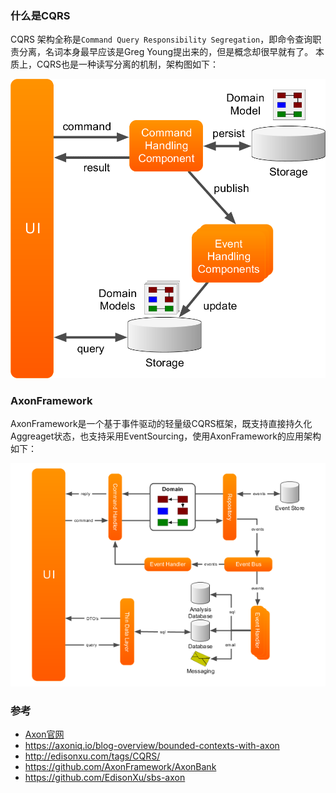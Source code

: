 ### 什么是CQRS
CQRS 架构全称是``Command Query Responsibility Segregation``，即命令查询职责分离，名词本身最早应该是Greg Young提出来的，但是概念却很早就有了。
本质上，CQRS也是一种读写分离的机制，架构图如下：

![CQRS](https://raw.githubusercontent.com/wangboliang/cqrs-axon-demo/master/images/cqrs.png)

### AxonFramework
AxonFramework是一个基于事件驱动的轻量级CQRS框架，既支持直接持久化Aggreaget状态，也支持采用EventSourcing，使用AxonFramework的应用架构如下：

![CQRS](https://raw.githubusercontent.com/wangboliang/cqrs-axon-demo/master/images/axon.png)

### 参考
- [Axon官网](https://docs.axoniq.io/)
- https://axoniq.io/blog-overview/bounded-contexts-with-axon
- http://edisonxu.com/tags/CQRS/
- https://github.com/AxonFramework/AxonBank
- https://github.com/EdisonXu/sbs-axon
